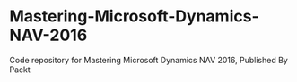 # Mastering-Microsoft-Dynamics-NAV-2016
Code repository for Mastering Microsoft Dynamics NAV 2016, Published By Packt
